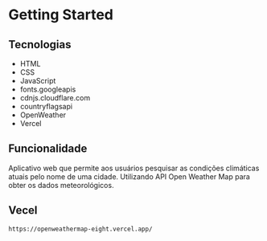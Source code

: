 # Getting Started

## Tecnologias
- HTML
- CSS
- JavaScript
- fonts.googleapis
- cdnjs.cloudflare.com
- countryflagsapi
- OpenWeather
- Vercel

## Funcionalidade
Aplicativo web que permite aos usuários pesquisar as condições climáticas atuais pelo nome de uma cidade.
Utilizando API Open Weather Map para obter os dados meteorológicos.

## Vecel
```sh
https://openweathermap-eight.vercel.app/
```
